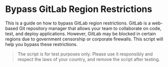 # Bypass GitLab Region Restrictions

This is a guide on how to bypass GitLab region restrictions. GitLab is a web-based Git repository manager that allows your team to collaborate on code, test, and deploy applications. However, GitLab may be blocked in certain regions due to government censorship or corporate firewalls. This script will help you bypass these restrictions.

> The script is for test purposes only. Please use it responsibly and respect the laws of your country, and remove the script after testing.
